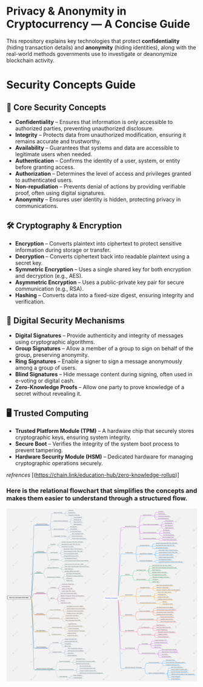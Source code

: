 # Privacy & Anonymity in Cryptocurrency — A Concise Guide

This repository explains key technologies that protect **confidentiality** (hiding transaction details) and **anonymity** (hiding identities), along with the real-world methods governments use to investigate or deanonymize blockchain activity.

# Security Concepts Guide

## 🔑 Core Security Concepts

* **Confidentiality** – Ensures that information is only accessible to authorized parties, preventing unauthorized disclosure.
* **Integrity** – Protects data from unauthorized modification, ensuring it remains accurate and trustworthy.
* **Availability** – Guarantees that systems and data are accessible to legitimate users when needed.
* **Authentication** – Confirms the identity of a user, system, or entity before granting access.
* **Authorization** – Determines the level of access and privileges granted to authenticated users.
* **Non-repudiation** – Prevents denial of actions by providing verifiable proof, often using digital signatures.
* **Anonymity** – Ensures user identity is hidden, protecting privacy in communications.

## 🛠 Cryptography & Encryption

* **Encryption** – Converts plaintext into ciphertext to protect sensitive information during storage or transfer.
* **Decryption** – Converts ciphertext back into readable plaintext using a secret key.
* **Symmetric Encryption** – Uses a single shared key for both encryption and decryption (e.g., AES).
* **Asymmetric Encryption** – Uses a public-private key pair for secure communication (e.g., RSA).
* **Hashing** – Converts data into a fixed-size digest, ensuring integrity and verification.

## 🔏 Digital Security Mechanisms

* **Digital Signatures** – Provide authenticity and integrity of messages using cryptographic algorithms.
* **Group Signatures** – Allow a member of a group to sign on behalf of the group, preserving anonymity.
* **Ring Signatures** – Enable a signer to sign a message anonymously among a group of users.
* **Blind Signatures** – Hide message content during signing, often used in e-voting or digital cash.
* **Zero-Knowledge Proofs** – Allow one party to prove knowledge of a secret without revealing it.

## 🖥 Trusted Computing

* **Trusted Platform Module (TPM)** – A hardware chip that securely stores cryptographic keys, ensuring system integrity.
* **Secure Boot** – Verifies the integrity of the system boot process to prevent tampering.
* **Hardware Security Module (HSM)** – Dedicated hardware for managing cryptographic operations securely.

*refrences* [(https://chain.link/education-hub/zero-knowledge-rollup)]
### Here is the relational flowchart that simplifies the concepts and makes them easier to understand through a structured flow.
![Structured_Flowchart ](https://raw.githubusercontent.com/Rjesh2006/crypto-confidentiality-anonymity-guide/main/Daily%20To-Do%20List.png)
